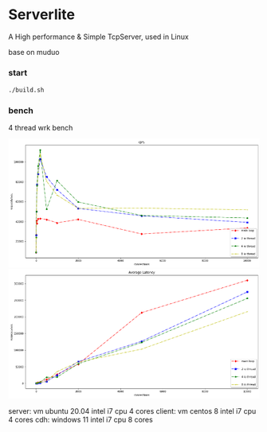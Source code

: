 # Serverlite

A High performance & Simple TcpServer, used in Linux

base on muduo

### start

```bash
./build.sh
```

### bench

4 thread wrk bench

![wrk_bench_qps](./wrk_bench_qps.png)
![wrk_bench_avg_latency](./wrk_bench_avg_latency.png)

server: vm ubuntu 20.04 intel i7 cpu 4 cores
client: vm centos 8 intel i7 cpu 4 cores
cdh: windows 11 intel i7 cpu 8 cores
